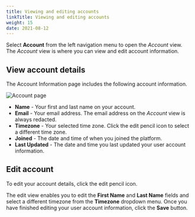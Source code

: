 ```yaml
---
title: Viewing and editing accounts
linkTitle: Viewing and editing accounts
weight: 15
date: 2021-08-12
---
```

Select **Account** from the left navigation menu to open the *Account* view. The *Account* view is where you can view and edit account information.

## View account details

The Account Information page includes the following account information.

![Account page](/Images/account_tab.png)

* **Name** - Your first and last name on your account.
* **Email** - Your email address. The email address on the *Account* view is always redacted.
* **Timezone** - Your selected time zone. Click the edit pencil icon to select a different time zone.
* **Joined** - The date and time of when you joined the platform.
* **Last Updated** - The date and time you last updated your user account information.

## Edit account

To edit your account details, click the edit pencil icon.

The edit view enables you to edit the **First Name** and **Last Name** fields and select a different timezone from the **Timezone** dropdown menu. Once you have finished editing your user account information, click the **Save** button.

